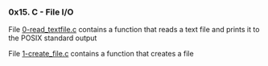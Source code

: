 ### 0x15. C - File I/O

File [0-read\_textfile.c]() contains a function that reads a text file and prints it to the POSIX standard output

File [1-create\_file.c]() contains a function that creates a file
